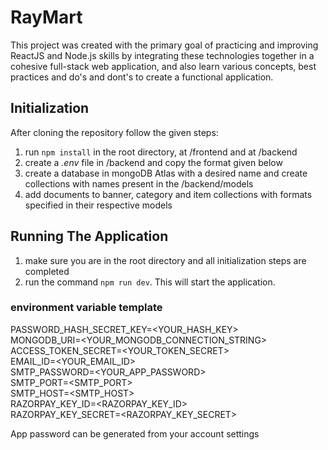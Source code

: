 # RayMart

This project was created with the primary goal of practicing and improving ReactJS and Node.js skills by integrating these technologies together in a cohesive full-stack web application, and also learn various concepts, best practices and do's and dont's to create a functional application.

## Initialization

After cloning the repository follow the given steps:
1. run `npm install` in the root directory, at /frontend and at /backend
2. create a *.env* file in /backend and copy the format given below
3. create a database in mongoDB Atlas with a desired name and create collections with names present in the /backend/models
4. add documents to banner, category and item collections with formats specified in their respective models

## Running The Application
1. make sure you are in the root directory and all initialization steps are completed
2. run the command `npm run dev`. This will start the application.

### environment variable template

PASSWORD_HASH_SECRET_KEY=<YOUR_HASH_KEY>   
MONGODB_URI=<YOUR_MONGODB_CONNECTION_STRING>    
ACCESS_TOKEN_SECRET=<YOUR_TOKEN_SECRET>    
EMAIL_ID=<YOUR_EMAIL_ID>   
SMTP_PASSWORD=<YOUR_APP_PASSWORD>   
SMTP_PORT=<SMTP_PORT>   
SMTP_HOST=<SMTP_HOST>   
RAZORPAY_KEY_ID=<RAZORPAY_KEY_ID>   
RAZORPAY_KEY_SECRET=<RAZORPAY_KEY_SECRET>   

App password can be generated from your account settings